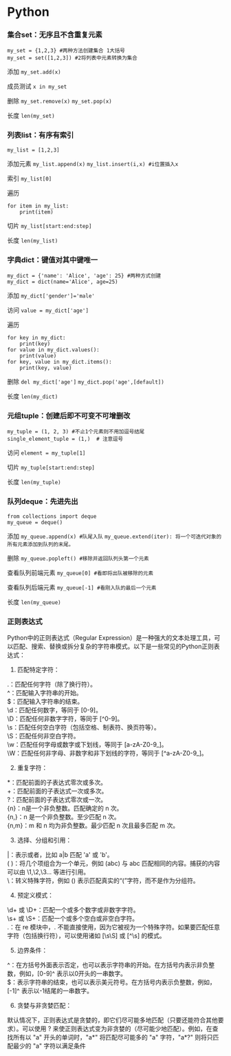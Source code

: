# Python

### 集合set：无序且不含重复元素
```commandline
my_set = {1,2,3} #两种方法创建集合 1大括号 
my_set = set([1,2,3]) #2将列表中元素转换为集合
```
添加 `my_set.add(x)`

成员测试 `x in my_set`

删除 `my_set.remove(x)` `my_set.pop(x)`

长度 `len(my_set)`

### 列表list：有序有索引
`my_list = [1,2,3]`

添加元素 `my_list.append(x)` `my_list.insert(i,x) #i位置插入x`

索引 `my_list[0]`

遍历
```commandline
for item in my_list:
    print(item)
```

切片 `my_list[start:end:step]`

长度 `len(my_list)`

### 字典dict：键值对其中键唯一
```commandline
my_dict = {'name': 'Alice', 'age': 25} #两种方式创建
my_dict = dict(name='Alice', age=25)
```
添加 `my_dict['gender']='male'`

访问 `value = my_dict['age']`

遍历
```commandline
for key in my_dict:
    print(key)
for value in my_dict.values():
    print(value)
for key, value in my_dict.items():
    print(key, value)
```
删除 `del my_dict['age']` `my_dict.pop('age',[default])`

长度 `len(my_dict)`

### 元组tuple：创建后即不可变不可增删改
```commandline
my_tuple = (1, 2, 3) #不止1个元素则不用加逗号结尾
single_element_tuple = (1,)  # 注意逗号
```
访问 `element = my_tuple[1]`

切片  `my_tuple[start:end:step]`

长度 `len(my_tuple)`

### 队列deque：先进先出
```commandline
from collections import deque
my_queue = deque()
```
添加 `my_queue.append(x) #队尾入队` `my_queue.extend(iter): 将一个可迭代对象的所有元素添加到队列的末尾。`

删除 `my_queue.popleft() #移除并返回队列头第一个元素`

查看队列前端元素 `my_queue[0] #看即将出队被移除的元素`

查看队列后端元素 `my_queue[-1] #看刚入队的最后一个元素`

长度 `len(my_queue)`

### 正则表达式

Python中的正则表达式（Regular Expression）是一种强大的文本处理工具，可以匹配、搜索、替换或拆分复杂的字符串模式。以下是一些常见的Python正则表达式：

1. 匹配特定字符：

.：匹配任何字符（除了换行符）。<br/>
^：匹配输入字符串的开始。<br/>
$：匹配输入字符串的结束。<br/>
\d：匹配任何数字，等同于 [0-9]。<br/>
\D：匹配任何非数字字符，等同于 [^0-9]。<br/>
\s：匹配任何空白字符（包括空格、制表符、换页符等）。<br/>
\S：匹配任何非空白字符。<br/>
\w：匹配任何字母或数字或下划线，等同于 [a-zA-Z0-9_]。<br/>
\W：匹配任何非字母、非数字和非下划线的字符，等同于 [^a-zA-Z0-9_]。<br/>

2. 重复字符：

*：匹配前面的子表达式零次或多次。<br/>
+：匹配前面的子表达式一次或多次。<br/>
?：匹配前面的子表达式零次或一次。<br/>
{n}：n是一个非负整数。匹配确定的 n 次。<br/>
{n,}：n 是一个非负整数。至少匹配 n 次。<br/>
{n,m}：m 和 n 均为非负整数。最少匹配 n 次且最多匹配 m 次。<br/>

3. 选择、分组和引用：

|：表示或者，比如 a|b 匹配 'a' 或 'b'。<br/>
( )：将几个项组合为一个单元，例如 (abc) 与 abc 匹配相同的内容。捕获的内容可以由 \1,\2,\3... 等进行引用。<br/>
\：转义特殊字符，例如 \() 表示匹配真实的“(”字符，而不是作为分组符。<br/>

4. 预定义模式：

\d+ 或 \D+：匹配一个或多个数字或非数字字符。<br/>
\s+ 或 \S+：匹配一个或多个空白或非空白字符。<br/>
.：在 re 模块中，. 不能直接使用，因为它被视为一个特殊字符。如果要匹配任意字符（包括换行符），可以使用诸如 [\s\S] 或 [^\s] 的模式。<br/>

5. 边界条件：

^：在方括号外面表示否定，也可以表示字符串的开始。在方括号内表示非负整数，例如，[0-9]^ 表示以0开头的一串数字。<br/>
$：表示字符串的结束，也可以表示美元符号。在方括号内表示负整数，例如，[-1]^ 表示以-1结尾的一串数字。<br/>

6. 贪婪与非贪婪匹配：

默认情况下，正则表达式是贪婪的，即它们尽可能多地匹配（只要还能符合其他要求）。可以使用 ? 来使正则表达式变为非贪婪的（尽可能少地匹配）。例如，在查找所有以 "a" 开头的单词时，"a*" 将匹配尽可能多的 "a" 字符，"a*?" 则将只匹配最少的 "a" 字符以满足条件